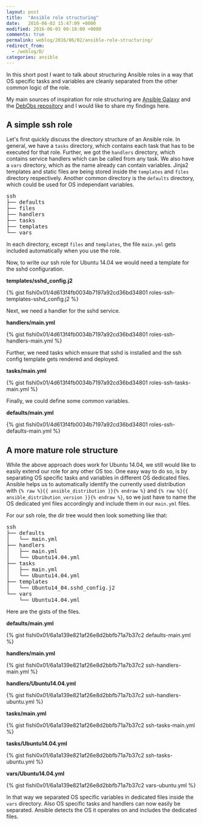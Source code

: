 ```yaml
---
layout: post
title:  "Ansible role structuring"
date:   2016-06-02 15:47:09 +0000
modified: 2016-06-03 00:18:00 +0000 
comments: true
permalink: weblog/2016/06/02/ansible-role-structuring/
redirect_from:
  - /weblog/D/
categories: ansible
---
```


In this short post I want to talk about structuring Ansible roles in a way that OS specific tasks and variables are cleanly separated from the other common logic of the role. 

My main sources of inspiration for role structuring are [Ansible Galaxy][ansible-galaxy] and the [DebObs repository][ansible-debops] and I would like to share my findings here.<!--more-->

## A simple ssh role ##

Let's first quickly discuss the directory structure of an Ansible role. 
In general, we have a `tasks` directory, which contains each task that has to be executed for that role. 
Further, we got the `handlers` directory, which contains service handlers which can be called from any task. 
We also have a `vars` directory, which as the name already can contain variables. 
Jinja2 templates and static files are being stored inside the `templates` and `files` directory respectively. 
Another common directory is the `defaults` directory, which could be used for OS independant variables. 

<pre>
ssh
├── defaults
├── files
├── handlers
├── tasks
├── templates
└── vars
</pre>

In each directory, except `files` and `templates`, the file `main.yml` gets included automatically when you use the role. 

Now, to write our ssh role for Ubuntu 14.04 we would need a template for the sshd configuration. 

**templates/sshd_config.j2**

{% gist fishi0x01/4d613f4fb0034b7197a92cd36bd34801 roles-ssh-templates-sshd_config.j2 %}

Next, we need a handler for the sshd service. 

**handlers/main.yml**

{% gist fishi0x01/4d613f4fb0034b7197a92cd36bd34801 roles-ssh-handlers-main.yml %}

Further, we need tasks which ensure that sshd is installed and the ssh config template gets rendered and deployed. 

**tasks/main.yml**

{% gist fishi0x01/4d613f4fb0034b7197a92cd36bd34801 roles-ssh-tasks-main.yml %}

Finally, we could define some common variables.

**defaults/main.yml**

{% gist fishi0x01/4d613f4fb0034b7197a92cd36bd34801 roles-ssh-defaults-main.yml %}

## A more mature role structure ##

While the above approach does work for Ubuntu 14.04, we still would like to easily extend our role for any other OS too. 
One easy way to do so, is by separating OS specific tasks and variables in different OS dedicated files. 
Ansible helps us to automatically identify the currently used distribution with `{% raw %}{{ ansible_distribution }}{% endraw %}` and `{% raw %}{{ ansible_distribution_version }}{% endraw %}`, so we just have to name the OS dedicated yml files accordingly and include them in our `main.yml` files. 

For our ssh role, the dir tree would then look something like that:

<pre>
ssh
├── defaults
│   └── main.yml
├── handlers
│   ├── main.yml
│   └── Ubuntu14.04.yml
├── tasks
│   ├── main.yml
│   └── Ubuntu14.04.yml
├── templates
│   └── Ubuntu14_04.sshd_config.j2
└── vars
    └── Ubuntu14.04.yml
</pre>

Here are the gists of the files.

**defaults/main.yml**

{% gist fishi0x01/6a1a139e821af26e8d2bbfb71a7b37c2 defaults-main.yml %}

**handlers/main.yml**

{% gist fishi0x01/6a1a139e821af26e8d2bbfb71a7b37c2 ssh-handlers-main.yml %}

**handlers/Ubuntu14.04.yml**

{% gist fishi0x01/6a1a139e821af26e8d2bbfb71a7b37c2 ssh-handlers-ubuntu.yml %}

**tasks/main.yml**

{% gist fishi0x01/6a1a139e821af26e8d2bbfb71a7b37c2 ssh-tasks-main.yml %}

**tasks/Ubuntu14.04.yml**

{% gist fishi0x01/6a1a139e821af26e8d2bbfb71a7b37c2 ssh-tasks-ubuntu.yml %}

**vars/Ubuntu14.04.yml**

{% gist fishi0x01/6a1a139e821af26e8d2bbfb71a7b37c2 vars-ubuntu.yml %}

In that way we separated OS specific variables in dedicated files inside the `vars` directory. 
Also OS specific tasks and handlers can now easily be separated. 
Ansible detects the OS it operates on and includes the dedicated files.


[ansible-galaxy]: https://galaxy.ansible.com/
[ansible-debops]: https://github.com/debops
